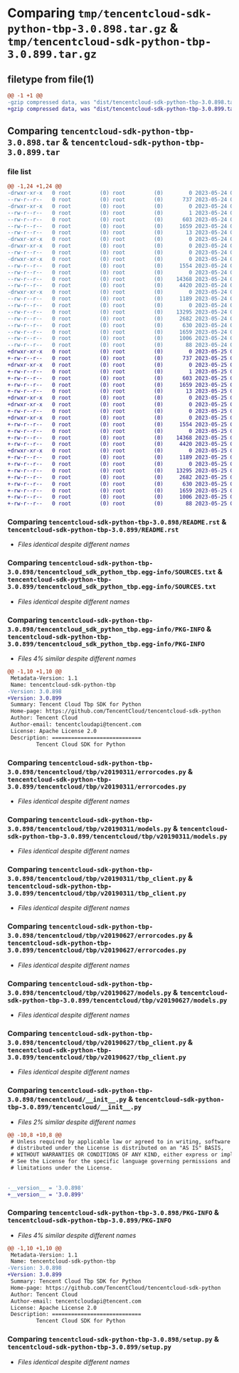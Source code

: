 # Comparing `tmp/tencentcloud-sdk-python-tbp-3.0.898.tar.gz` & `tmp/tencentcloud-sdk-python-tbp-3.0.899.tar.gz`

## filetype from file(1)

```diff
@@ -1 +1 @@
-gzip compressed data, was "dist/tencentcloud-sdk-python-tbp-3.0.898.tar", last modified: Wed May 24 02:06:42 2023, max compression
+gzip compressed data, was "dist/tencentcloud-sdk-python-tbp-3.0.899.tar", last modified: Thu May 25 00:36:31 2023, max compression
```

## Comparing `tencentcloud-sdk-python-tbp-3.0.898.tar` & `tencentcloud-sdk-python-tbp-3.0.899.tar`

### file list

```diff
@@ -1,24 +1,24 @@
-drwxr-xr-x   0 root         (0) root         (0)        0 2023-05-24 02:06:42.000000 tencentcloud-sdk-python-tbp-3.0.898/
--rw-r--r--   0 root         (0) root         (0)      737 2023-05-24 02:06:42.000000 tencentcloud-sdk-python-tbp-3.0.898/README.rst
-drwxr-xr-x   0 root         (0) root         (0)        0 2023-05-24 02:06:42.000000 tencentcloud-sdk-python-tbp-3.0.898/tencentcloud_sdk_python_tbp.egg-info/
--rw-r--r--   0 root         (0) root         (0)        1 2023-05-24 02:06:42.000000 tencentcloud-sdk-python-tbp-3.0.898/tencentcloud_sdk_python_tbp.egg-info/dependency_links.txt
--rw-r--r--   0 root         (0) root         (0)      603 2023-05-24 02:06:42.000000 tencentcloud-sdk-python-tbp-3.0.898/tencentcloud_sdk_python_tbp.egg-info/SOURCES.txt
--rw-r--r--   0 root         (0) root         (0)     1659 2023-05-24 02:06:42.000000 tencentcloud-sdk-python-tbp-3.0.898/tencentcloud_sdk_python_tbp.egg-info/PKG-INFO
--rw-r--r--   0 root         (0) root         (0)       13 2023-05-24 02:06:42.000000 tencentcloud-sdk-python-tbp-3.0.898/tencentcloud_sdk_python_tbp.egg-info/top_level.txt
-drwxr-xr-x   0 root         (0) root         (0)        0 2023-05-24 02:06:42.000000 tencentcloud-sdk-python-tbp-3.0.898/tencentcloud/
-drwxr-xr-x   0 root         (0) root         (0)        0 2023-05-24 02:06:42.000000 tencentcloud-sdk-python-tbp-3.0.898/tencentcloud/tbp/
--rw-r--r--   0 root         (0) root         (0)        0 2023-05-24 02:06:42.000000 tencentcloud-sdk-python-tbp-3.0.898/tencentcloud/tbp/__init__.py
-drwxr-xr-x   0 root         (0) root         (0)        0 2023-05-24 02:06:42.000000 tencentcloud-sdk-python-tbp-3.0.898/tencentcloud/tbp/v20190311/
--rw-r--r--   0 root         (0) root         (0)     1554 2023-05-24 02:06:42.000000 tencentcloud-sdk-python-tbp-3.0.898/tencentcloud/tbp/v20190311/errorcodes.py
--rw-r--r--   0 root         (0) root         (0)        0 2023-05-24 02:06:42.000000 tencentcloud-sdk-python-tbp-3.0.898/tencentcloud/tbp/v20190311/__init__.py
--rw-r--r--   0 root         (0) root         (0)    14368 2023-05-24 02:06:42.000000 tencentcloud-sdk-python-tbp-3.0.898/tencentcloud/tbp/v20190311/models.py
--rw-r--r--   0 root         (0) root         (0)     4420 2023-05-24 02:06:42.000000 tencentcloud-sdk-python-tbp-3.0.898/tencentcloud/tbp/v20190311/tbp_client.py
-drwxr-xr-x   0 root         (0) root         (0)        0 2023-05-24 02:06:42.000000 tencentcloud-sdk-python-tbp-3.0.898/tencentcloud/tbp/v20190627/
--rw-r--r--   0 root         (0) root         (0)     1189 2023-05-24 02:06:42.000000 tencentcloud-sdk-python-tbp-3.0.898/tencentcloud/tbp/v20190627/errorcodes.py
--rw-r--r--   0 root         (0) root         (0)        0 2023-05-24 02:06:42.000000 tencentcloud-sdk-python-tbp-3.0.898/tencentcloud/tbp/v20190627/__init__.py
--rw-r--r--   0 root         (0) root         (0)    13295 2023-05-24 02:06:42.000000 tencentcloud-sdk-python-tbp-3.0.898/tencentcloud/tbp/v20190627/models.py
--rw-r--r--   0 root         (0) root         (0)     2682 2023-05-24 02:06:42.000000 tencentcloud-sdk-python-tbp-3.0.898/tencentcloud/tbp/v20190627/tbp_client.py
--rw-r--r--   0 root         (0) root         (0)      630 2023-05-24 02:06:42.000000 tencentcloud-sdk-python-tbp-3.0.898/tencentcloud/__init__.py
--rw-r--r--   0 root         (0) root         (0)     1659 2023-05-24 02:06:42.000000 tencentcloud-sdk-python-tbp-3.0.898/PKG-INFO
--rw-r--r--   0 root         (0) root         (0)     1006 2023-05-24 02:06:42.000000 tencentcloud-sdk-python-tbp-3.0.898/setup.py
--rw-r--r--   0 root         (0) root         (0)       88 2023-05-24 02:06:42.000000 tencentcloud-sdk-python-tbp-3.0.898/setup.cfg
+drwxr-xr-x   0 root         (0) root         (0)        0 2023-05-25 00:36:31.000000 tencentcloud-sdk-python-tbp-3.0.899/
+-rw-r--r--   0 root         (0) root         (0)      737 2023-05-25 00:36:31.000000 tencentcloud-sdk-python-tbp-3.0.899/README.rst
+drwxr-xr-x   0 root         (0) root         (0)        0 2023-05-25 00:36:31.000000 tencentcloud-sdk-python-tbp-3.0.899/tencentcloud_sdk_python_tbp.egg-info/
+-rw-r--r--   0 root         (0) root         (0)        1 2023-05-25 00:36:31.000000 tencentcloud-sdk-python-tbp-3.0.899/tencentcloud_sdk_python_tbp.egg-info/dependency_links.txt
+-rw-r--r--   0 root         (0) root         (0)      603 2023-05-25 00:36:31.000000 tencentcloud-sdk-python-tbp-3.0.899/tencentcloud_sdk_python_tbp.egg-info/SOURCES.txt
+-rw-r--r--   0 root         (0) root         (0)     1659 2023-05-25 00:36:31.000000 tencentcloud-sdk-python-tbp-3.0.899/tencentcloud_sdk_python_tbp.egg-info/PKG-INFO
+-rw-r--r--   0 root         (0) root         (0)       13 2023-05-25 00:36:31.000000 tencentcloud-sdk-python-tbp-3.0.899/tencentcloud_sdk_python_tbp.egg-info/top_level.txt
+drwxr-xr-x   0 root         (0) root         (0)        0 2023-05-25 00:36:31.000000 tencentcloud-sdk-python-tbp-3.0.899/tencentcloud/
+drwxr-xr-x   0 root         (0) root         (0)        0 2023-05-25 00:36:31.000000 tencentcloud-sdk-python-tbp-3.0.899/tencentcloud/tbp/
+-rw-r--r--   0 root         (0) root         (0)        0 2023-05-25 00:36:31.000000 tencentcloud-sdk-python-tbp-3.0.899/tencentcloud/tbp/__init__.py
+drwxr-xr-x   0 root         (0) root         (0)        0 2023-05-25 00:36:31.000000 tencentcloud-sdk-python-tbp-3.0.899/tencentcloud/tbp/v20190311/
+-rw-r--r--   0 root         (0) root         (0)     1554 2023-05-25 00:36:31.000000 tencentcloud-sdk-python-tbp-3.0.899/tencentcloud/tbp/v20190311/errorcodes.py
+-rw-r--r--   0 root         (0) root         (0)        0 2023-05-25 00:36:31.000000 tencentcloud-sdk-python-tbp-3.0.899/tencentcloud/tbp/v20190311/__init__.py
+-rw-r--r--   0 root         (0) root         (0)    14368 2023-05-25 00:36:31.000000 tencentcloud-sdk-python-tbp-3.0.899/tencentcloud/tbp/v20190311/models.py
+-rw-r--r--   0 root         (0) root         (0)     4420 2023-05-25 00:36:31.000000 tencentcloud-sdk-python-tbp-3.0.899/tencentcloud/tbp/v20190311/tbp_client.py
+drwxr-xr-x   0 root         (0) root         (0)        0 2023-05-25 00:36:31.000000 tencentcloud-sdk-python-tbp-3.0.899/tencentcloud/tbp/v20190627/
+-rw-r--r--   0 root         (0) root         (0)     1189 2023-05-25 00:36:31.000000 tencentcloud-sdk-python-tbp-3.0.899/tencentcloud/tbp/v20190627/errorcodes.py
+-rw-r--r--   0 root         (0) root         (0)        0 2023-05-25 00:36:31.000000 tencentcloud-sdk-python-tbp-3.0.899/tencentcloud/tbp/v20190627/__init__.py
+-rw-r--r--   0 root         (0) root         (0)    13295 2023-05-25 00:36:31.000000 tencentcloud-sdk-python-tbp-3.0.899/tencentcloud/tbp/v20190627/models.py
+-rw-r--r--   0 root         (0) root         (0)     2682 2023-05-25 00:36:31.000000 tencentcloud-sdk-python-tbp-3.0.899/tencentcloud/tbp/v20190627/tbp_client.py
+-rw-r--r--   0 root         (0) root         (0)      630 2023-05-25 00:36:31.000000 tencentcloud-sdk-python-tbp-3.0.899/tencentcloud/__init__.py
+-rw-r--r--   0 root         (0) root         (0)     1659 2023-05-25 00:36:31.000000 tencentcloud-sdk-python-tbp-3.0.899/PKG-INFO
+-rw-r--r--   0 root         (0) root         (0)     1006 2023-05-25 00:36:31.000000 tencentcloud-sdk-python-tbp-3.0.899/setup.py
+-rw-r--r--   0 root         (0) root         (0)       88 2023-05-25 00:36:31.000000 tencentcloud-sdk-python-tbp-3.0.899/setup.cfg
```

### Comparing `tencentcloud-sdk-python-tbp-3.0.898/README.rst` & `tencentcloud-sdk-python-tbp-3.0.899/README.rst`

 * *Files identical despite different names*

### Comparing `tencentcloud-sdk-python-tbp-3.0.898/tencentcloud_sdk_python_tbp.egg-info/SOURCES.txt` & `tencentcloud-sdk-python-tbp-3.0.899/tencentcloud_sdk_python_tbp.egg-info/SOURCES.txt`

 * *Files identical despite different names*

### Comparing `tencentcloud-sdk-python-tbp-3.0.898/tencentcloud_sdk_python_tbp.egg-info/PKG-INFO` & `tencentcloud-sdk-python-tbp-3.0.899/tencentcloud_sdk_python_tbp.egg-info/PKG-INFO`

 * *Files 4% similar despite different names*

```diff
@@ -1,10 +1,10 @@
 Metadata-Version: 1.1
 Name: tencentcloud-sdk-python-tbp
-Version: 3.0.898
+Version: 3.0.899
 Summary: Tencent Cloud Tbp SDK for Python
 Home-page: https://github.com/TencentCloud/tencentcloud-sdk-python
 Author: Tencent Cloud
 Author-email: tencentcloudapi@tencent.com
 License: Apache License 2.0
 Description: ============================
         Tencent Cloud SDK for Python
```

### Comparing `tencentcloud-sdk-python-tbp-3.0.898/tencentcloud/tbp/v20190311/errorcodes.py` & `tencentcloud-sdk-python-tbp-3.0.899/tencentcloud/tbp/v20190311/errorcodes.py`

 * *Files identical despite different names*

### Comparing `tencentcloud-sdk-python-tbp-3.0.898/tencentcloud/tbp/v20190311/models.py` & `tencentcloud-sdk-python-tbp-3.0.899/tencentcloud/tbp/v20190311/models.py`

 * *Files identical despite different names*

### Comparing `tencentcloud-sdk-python-tbp-3.0.898/tencentcloud/tbp/v20190311/tbp_client.py` & `tencentcloud-sdk-python-tbp-3.0.899/tencentcloud/tbp/v20190311/tbp_client.py`

 * *Files identical despite different names*

### Comparing `tencentcloud-sdk-python-tbp-3.0.898/tencentcloud/tbp/v20190627/errorcodes.py` & `tencentcloud-sdk-python-tbp-3.0.899/tencentcloud/tbp/v20190627/errorcodes.py`

 * *Files identical despite different names*

### Comparing `tencentcloud-sdk-python-tbp-3.0.898/tencentcloud/tbp/v20190627/models.py` & `tencentcloud-sdk-python-tbp-3.0.899/tencentcloud/tbp/v20190627/models.py`

 * *Files identical despite different names*

### Comparing `tencentcloud-sdk-python-tbp-3.0.898/tencentcloud/tbp/v20190627/tbp_client.py` & `tencentcloud-sdk-python-tbp-3.0.899/tencentcloud/tbp/v20190627/tbp_client.py`

 * *Files identical despite different names*

### Comparing `tencentcloud-sdk-python-tbp-3.0.898/tencentcloud/__init__.py` & `tencentcloud-sdk-python-tbp-3.0.899/tencentcloud/__init__.py`

 * *Files 2% similar despite different names*

```diff
@@ -10,8 +10,8 @@
 # Unless required by applicable law or agreed to in writing, software
 # distributed under the License is distributed on an "AS IS" BASIS,
 # WITHOUT WARRANTIES OR CONDITIONS OF ANY KIND, either express or implied.
 # See the License for the specific language governing permissions and
 # limitations under the License.
 
 
-__version__ = '3.0.898'
+__version__ = '3.0.899'
```

### Comparing `tencentcloud-sdk-python-tbp-3.0.898/PKG-INFO` & `tencentcloud-sdk-python-tbp-3.0.899/PKG-INFO`

 * *Files 4% similar despite different names*

```diff
@@ -1,10 +1,10 @@
 Metadata-Version: 1.1
 Name: tencentcloud-sdk-python-tbp
-Version: 3.0.898
+Version: 3.0.899
 Summary: Tencent Cloud Tbp SDK for Python
 Home-page: https://github.com/TencentCloud/tencentcloud-sdk-python
 Author: Tencent Cloud
 Author-email: tencentcloudapi@tencent.com
 License: Apache License 2.0
 Description: ============================
         Tencent Cloud SDK for Python
```

### Comparing `tencentcloud-sdk-python-tbp-3.0.898/setup.py` & `tencentcloud-sdk-python-tbp-3.0.899/setup.py`

 * *Files identical despite different names*

